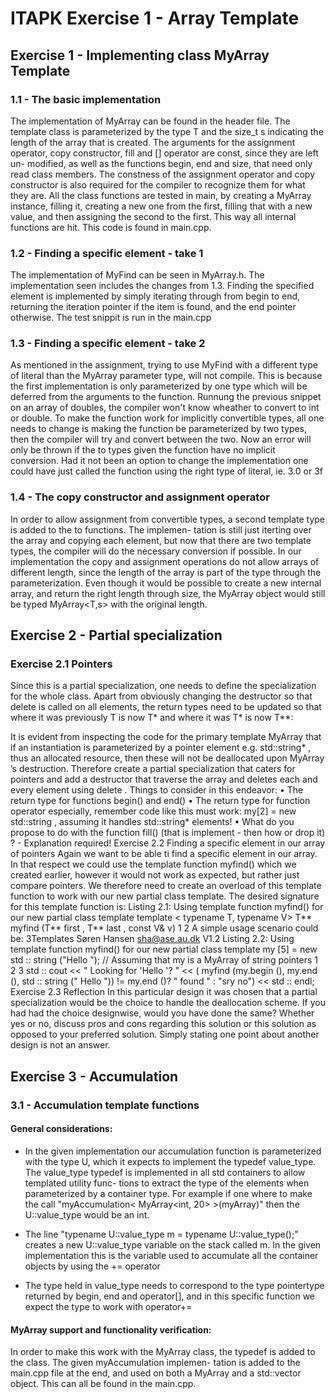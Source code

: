 ITAPK Exercise 1 - Array Template
=================================

## Exercise 1 - Implementing class MyArray Template

### 1.1 - The basic implementation
The implementation of MyArray can be found in the header file.
The template class is parameterized by the type T and the size_t s indicating the length of the array that is created.
The arguments for the assignment operator, copy constructor, fill and [] operator are const, since they are left un-
modified, as well as the functions begin, end and size, that need only read class members. The constness of the 
assignment operator and copy constructor is also required for the compiler to recognize them for what they are.
All the class functions are tested in main, by creating a MyArray instance, filling it, creating a new one from the
first, filling that with a new value, and then assigning the second to the first. This way all internal functions are 
hit. This code is found in main.cpp.

### 1.2 - Finding a specific element - take 1
The implementation of MyFind can be seen in MyArray.h. The implementation seen includes the changes from 1.3.
Finding the specified element is implemented by simply iterating through from begin to end, returning the iteration 
pointer if the item is found, and the end pointer otherwise.
The test snippit is run in the main.cpp

### 1.3 - Finding a specific element - take 2
As mentioned in the assignment, trying to use MyFind with a different type of literal than the MyArray parameter type, 
will not compile. This is because the first implementation is only parameterized by one type which will be deferred from
the arguments to the function. Runnung the previous snippet on an array of doubles, the compiler won't know wheather to 
convert to int or double. To make the function work for implicitly convertible types, all one needs to change is making 
the function be parameterized by two types, then the compiler will try and convert between the two. Now an error will 
only be thrown if the to types given the function have no implicit conversion. Had it not been an option to change the 
implementation one could have just called the function using the right type of literal, ie. 3.0 or 3f

### 1.4 - The copy constructor and assignment operator
In order to allow assignment from convertible types, a second template type is added to the to functions. The implemen-
tation is still just iterting over the array and copying each element, but now that there are two template types, the
compiler will do the necessary conversion if possible. In our implementation the copy and assignment operations do not
allow arrays of different length, since the length of the array is part of the type through the parameterization. Even
though it would be possible to create a new internal array, and return the right length through size, the MyArray object
would still be typed MyArray<T,s> with the original length.

## Exercise 2 - Partial specialization
### Exercise 2.1 Pointers
Since this is a partial specialization, one needs to define the specialization for the whole class. Apart from obviously
changing the destructor so that delete is called on all elements, the return types need to be updated so that where it 
was previously T is now T* and where it was T* is now T**: 

It is evident from inspecting the code for the primary template MyArray that if an instantiation
is parameterized by a pointer element e.g. std::string* , thus an allocated resource, then these
will not be deallocated upon MyArray ’s destruction.
Therefore create a partial specialization that caters for pointers and add a destructor that
traverse the array and deletes each and every element using delete .
Things to consider in this endeavor:
• The return type for functions begin() and end()
• The return type for function operator[](int) especially, remember code like this must
work: my[2] = new std::string , assuming it handles std::string* elements!
• What do you propose to do with the function fill() (that is implement - then how or
drop it) ? - Explanation required!
Exercise 2.2 Finding a specific element in our array of pointers
Again we want to be able ti find a specific element in our array. In that respect we could use the
template function myfind() which we created earlier, however it would not work as expected,
but rather just compare pointers. We therefore need to create an overload of this template
function to work with our new partial class template.
The desired signature for this template function is:
Listing 2.1: Using template function myfind() for our new partial class template
template < typename T, typename V>
T** myfind (T** first , T** last , const V& v)
1
2
A simple usage scenario could be:
3Templates
Søren Hansen <sha@ase.au.dk>
V1.2
Listing 2.2: Using template function myfind() for our new partial class template
my [5] = new std :: string ("Hello "); // Assuming that my is a MyArray of
string pointers
1
2
3
std :: cout << " Looking for 'Hello '? " << ( myfind (my.begin (), my.end (),
std :: string (" Hello ")) != my.end ()? " found " : "sry no") << std :: endl;
Exercise 2.3 Reflection
In this particular design it was chosen that a partial specialization would be the choice to handle
the deallocation scheme.
If you had had the choice designwise, would you have done the same?
Whether yes or no, discuss pros and cons regarding this solution or this solution as opposed to
your preferred solution.
Simply stating one point about another design is not an answer.

## Exercise 3 - Accumulation

### 3.1 - Accumulation template functions
#### General considerations:
* In the given implementation our accumulation function is parameterized with the type U, which it expects to implement 
  the typedef value_type. The value_type typedef is implemented in all std containers to allow templated utility func-
  tions to extract the type of the elements when parameterized by a container type. For example if one where to make the 
  call "myAccumulation< MyArray<int, 20> >(myArray)" then the U::value_type would be an int.

* The line "typename U::value_type m = typename U::value_type();" creates a new U::value_type variable on the stack 
  called m. In the given implementation this is the variable used to accumulate all the container objects by using the 
  += operator

* The type held in value_type needs to correspond to the type pointertype returned by begin, end and operator[], and in 
  this specific function we expect the type to work with operator+=

#### MyArray support and functionality verification:
In order to make this work with the MyArray class, the typedef is added to the class. The given myAccumulation implemen-
tation is added to the main.cpp file at the end, and used on both a MyArray and a std::vector object. This can all be
found in the main.cpp.